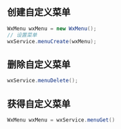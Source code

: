 ## 创建自定义菜单
```java
WxMenu wxMenu = new WxMenu();
// 设置菜单
wxService.menuCreate(wxMenu);
```

## 删除自定义菜单
```java
wxService.menuDelete();
```

## 获得自定义菜单
```java
WxMenu wxMenu = wxService.menuGet()